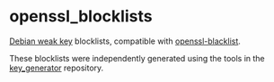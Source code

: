 # openssl_blocklists
[Debian weak key](https://wiki.debian.org/SSLkeys) blocklists, compatible with [openssl-blacklist](https://packages.debian.org/search?keywords=openssl-blacklist).

These blocklists were independently generated using the tools in the [key_generator](https://github.com/CVE-2008-0166/key_generator) repository.
